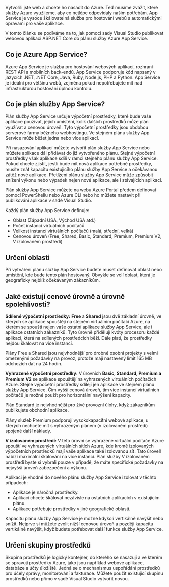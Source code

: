 Vytvořili jste web a chcete ho nasadit do Azure. Teď musíme zvážit, které služby Azure využijeme, aby co nejlépe odpovídaly našim potřebám. App Service je vysoce škálovatelná služba pro hostování webů s automatickými opravami pro vaše aplikace.

V tomto článku se podíváme na to, jak pomocí sady Visual Studio publikovat webovou aplikaci ASP.NET Core do plánu služby Azure App Service.

## <a name="what-is-the-azure-app-service"></a>Co je Azure App Service?

Azure App Service je služba pro hostování webových aplikací, rozhraní REST API a mobilních back-endů. App Service podporuje kód napsaný v jazycích .NET, .NET Core, Java, Ruby, Node.js, PHP a Python. App Service je ideální pro většinu webů, zejména pokud nepotřebujete mít nad infrastrukturou hostování úplnou kontrolu.

## <a name="what-is-the-app-service-plan"></a>Co je plán služby App Service?

Plán služby App Service určuje výpočetní prostředky, které bude vaše aplikace používat, jejich umístění, kolik dalších prostředků může plán využívat a cenovou úroveň. Tyto výpočetní prostředky jsou obdobou serverové farmy běžného webhostingu. Ve stejném plánu služby App Service může běžet jedna nebo více aplikací.

Při nasazování aplikací můžete vytvořit plán služby App Service nebo můžete aplikace dál přidávat do již vytvořeného plánu.  Stejné výpočetní prostředky však aplikace sdílí v rámci stejného plánu služby App Service. Pokud chcete zjistit, jestli bude mít nová aplikace potřebné prostředky, musíte znát kapacitu existujícího plánu služby App Service a očekávanou zátěž nové aplikace. Přetížení plánu služby App Service může způsobit snížení výkonu nebo výpadek nejen nové aplikace, ale i stávajících aplikací.

Plán služby App Service můžete na webu Azure Portal předem definovat pomocí PowerShellu nebo Azure CLI nebo ho můžete nastavit při publikování aplikace v sadě Visual Studio.

Každý plán služby App Service definuje:

- Oblast (Západní USA, Východ USA atd.)
- Počet instancí virtuálních počítačů
- Velikost instancí virtuálních počítačů (malá, střední, velká)
- Cenovou úroveň (Free, Shared, Basic, Standard, Premium, Premium V2, V izolovaném prostředí)

## <a name="specify-the-region"></a>Určení oblasti

Při vytváření plánu služby App Service budete muset definovat oblast nebo umístění, kde bude tento plán hostovaný. Obvykle se volí oblast, která je geograficky nejblíž očekávaným zákazníkům.

## <a name="what-are-the-pricing-and-reliability-levels"></a>Jaké existují cenové úrovně a úrovně spolehlivosti?

**Sdílené výpočetní prostředky:** **Free** a **Shared** jsou dvě základní úrovně, ve kterých se aplikace spouštějí na stejném virtuálním počítači Azure, na kterém se spouští nejen vaše ostatní aplikace služby App Service, ale i aplikace ostatních zákazníků. Tyto úrovně přidělují kvóty procesoru každé aplikaci, která na sdílených prostředcích běží. Dále platí, že prostředky nejdou škálovat na více instancí.

Plány Free a Shared jsou nejvhodnější pro drobné osobní projekty s velmi omezenými požadavky na provoz, protože mají nastavený limit 165 MB odchozích dat na 24 hodin.

**Vyhrazené výpočetní prostředky:** V úrovních **Basic, Standard, Premium a Premium V2** se aplikace spouštějí na vyhrazených virtuálních počítačích Azure. Stejné výpočetní prostředky sdílejí jen aplikace ve stejném plánu služby App Service. Čím vyšší cenová úroveň, tím více instancí virtuálních počítačů je možné použít pro horizontální navýšení kapacity.

Plán Standard je nejvhodnější pro živé provozní úlohy, když zákazníkům publikujete obchodní aplikace.

Plány služeb Premium podporují vysokokapacitní webové aplikace, u kterých nechcete mít s vyhrazeným plánem (v izolovaném prostředí) spojené další náklady.

**V izolovaném prostředí:** V této úrovni se vyhrazené virtuální počítače Azure spouští ve vyhrazených virtuálních sítích Azure, kde kromě izolovaných výpočetních prostředků mají vaše aplikace také izolovanou síť. Tato úroveň nabízí maximální škálování na více instancí. Plán služby V izolovaném prostředí byste si vybrali pouze v případě, že máte specifické požadavky na nejvyšší úroveň zabezpečení a výkonu.

Aplikaci je vhodné do nového plánu služby App Service izolovat v těchto případech:

- Aplikace je náročná prostředky.
- Aplikaci chcete škálovat nezávisle na ostatních aplikacích v existujícím plánu.
- Aplikace potřebuje prostředky v jiné geografické oblasti.

Kapacitu plánu služby App Service je možné kdykoli vertikálně navýšit nebo snížit. Nejprve si můžete zvolit nižší cenovou úroveň a později kapacitu vertikálně navýšit, když budete potřebovat další funkce služby App Service.

## <a name="specify-the-resource-group"></a>Určení skupiny prostředků

Skupina prostředků je logický kontejner, do kterého se nasazují a ve kterém se spravují prostředky Azure, jako jsou například webové aplikace, databáze a účty úložiště. Jedná se o mechanismus uspořádání prostředků pro účely správy, monitorování a fakturace. Můžete použít existující skupinu prostředků nebo přímo v sadě Visual Studio vytvořit novou.  
